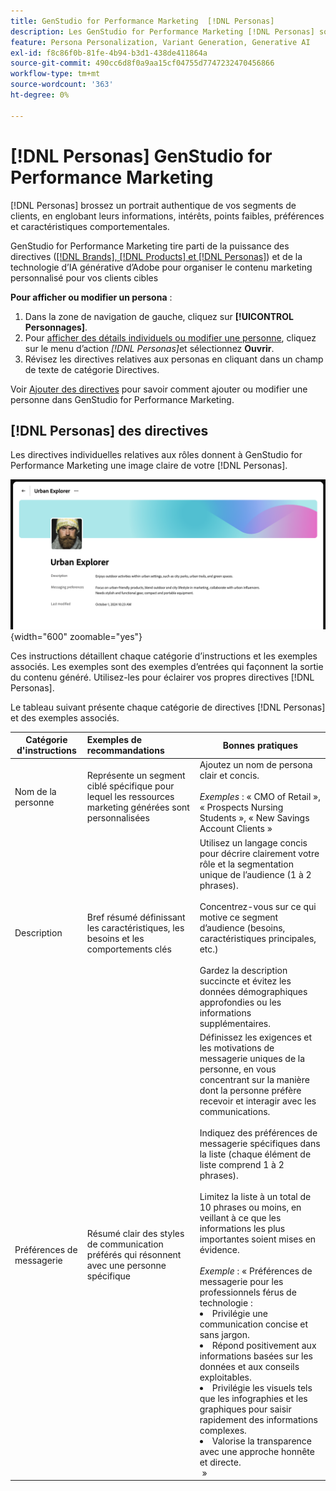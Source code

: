 ```yaml
---
title: GenStudio for Performance Marketing  [!DNL Personas]
description: Les GenStudio for Performance Marketing [!DNL Personas] sont une véritable représentation de vos segments de clients, capturant leurs intérêts, points faibles, préférences et caractéristiques comportementales.
feature: Persona Personalization, Variant Generation, Generative AI
exl-id: f8c86f0b-81fe-4b94-b3d1-438de411864a
source-git-commit: 490cc6d8f0a9aa15cf04755d7747232470456866
workflow-type: tm+mt
source-wordcount: '363'
ht-degree: 0%

---
```


# [!DNL Personas] GenStudio for Performance Marketing

[!DNL Personas] brossez un portrait authentique de vos segments de clients, en englobant leurs informations, intérêts, points faibles, préférences et caractéristiques comportementales.

GenStudio for Performance Marketing tire parti de la puissance des directives ([[!DNL Brands],  [!DNL Products] et  [!DNL Personas]](overview.md)) et de la technologie d’IA générative d’Adobe pour organiser le contenu marketing personnalisé pour vos clients cibles&#x200B;

**Pour afficher ou modifier un persona** :

1. Dans la zone de navigation de gauche, cliquez sur **[!UICONTROL Personnages]**.
1. Pour [afficher des détails individuels ou modifier une personne](add-guidelines.md#manage-personas), cliquez sur le menu d’action _[!DNL Personas]_&#x200B;et sélectionnez **Ouvrir**.
1. Révisez les directives relatives aux personas en cliquant dans un champ de texte de catégorie Directives.

Voir [Ajouter des directives](add-guidelines.md) pour savoir comment ajouter ou modifier une personne dans GenStudio for Performance Marketing.

## [!DNL Personas] des directives

Les directives individuelles relatives aux rôles donnent à GenStudio for Performance Marketing une image claire de votre [!DNL Personas].

![Instructions relatives à Persona](/help/assets/personas.png){width="600" zoomable="yes"}

Ces instructions détaillent chaque catégorie d’instructions et les exemples associés. Les exemples sont des exemples d’entrées qui façonnent la sortie du contenu généré. Utilisez-les pour éclairer vos propres directives [!DNL Personas].

Le tableau suivant présente chaque catégorie de directives [!DNL Personas] et des exemples associés.

| Catégorie d&#39;instructions | Exemples de recommandations | Bonnes pratiques |
| ------------------| :---------- |-------------|
| Nom de la personne | Représente un segment ciblé spécifique pour lequel les ressources marketing générées sont personnalisées | Ajoutez un nom de persona clair et concis.<br><br>_Exemples_ : « CMO of Retail », « Prospects Nursing Students », « New Savings Account Clients » |
| Description | Bref résumé définissant les caractéristiques, les besoins et les comportements clés | Utilisez un langage concis pour décrire clairement votre rôle et la segmentation unique de l’audience (1 à 2 phrases).<br><br>Concentrez-vous sur ce qui motive ce segment d’audience (besoins, caractéristiques principales, etc.)<br><br>Gardez la description succincte et évitez les données démographiques approfondies ou les informations supplémentaires. |
| Préférences de messagerie | Résumé clair des styles de communication préférés qui résonnent avec une personne spécifique | Définissez les exigences et les motivations de messagerie uniques de la personne, en vous concentrant sur la manière dont la personne préfère recevoir et interagir avec les communications.<br><br>Indiquez des préférences de messagerie spécifiques dans la liste (chaque élément de liste comprend 1 à 2 phrases).<br><br>Limitez la liste à un total de 10 phrases ou moins, en veillant à ce que les informations les plus importantes soient mises en évidence.<br><br>_Exemple_ : « Préférences de messagerie pour les professionnels férus de technologie :<li>Privilégie une communication concise et sans jargon.</li><li>Répond positivement aux informations basées sur les données et aux conseils exploitables.</li><li>Privilégie les visuels tels que les infographies et les graphiques pour saisir rapidement des informations complexes.</li><li>Valorise la transparence avec une approche honnête et directe.</li> » |
